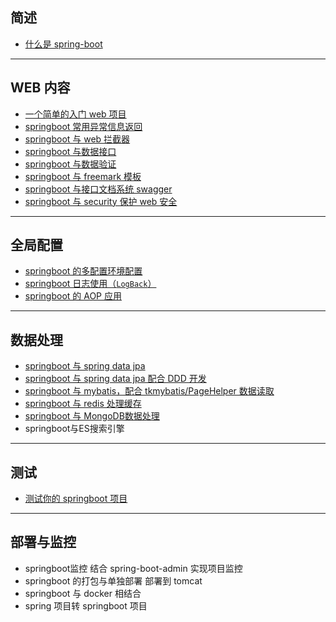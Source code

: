 

## 简述
- [什么是 spring-boot](./note/1.what-is-spring-boot.md)

---

## WEB 内容
- [一个简单的入门 web 项目](./note/web-a-simple-web-example.md)
- [springboot 常用异常信息返回](./note/web-usage-controller-advice.md)
- [springboot 与 web 拦截器](./note/web-interceptor.md)
- [springboot 与数据接口](./note/web-json-controller.md)
- [springboot 与数据验证](./note/web-validate.md)
- [springboot 与 freemark 模板](./note/web-freemarker.md)
- [springboot 与接口文档系统 swagger](./note/web-swagger2.md)
- [springboot 与 security 保护 web 安全](./note/web-security.md)

---

## 全局配置
- [springboot 的多配置环境配置](./note/globle-profiles.md)
- [springboot 日志使用（`LogBack`）](./note/globle-log-logback.md)
- [springboot 的 AOP 应用](./note/spring-boot-aop.md)

---

## 数据处理
- [springboot 与 spring data jpa](./note/spring-boot-data-jpa-simple.md)
- [springboot 与 spring data jpa 配合 DDD 开发](./note/spring-boot-data-jpa-with-DDD.md)
- [springboot 与 mybatis，配合 tkmybatis/PageHelper 数据读取](./note/spring-boot-data-mybatis.md)
- [springboot 与 redis 处理缓存](./note/spring-boot-data-redis.md)
- [springboot 与 MongoDB数据处理](./note/spring-boot-data-jpa-mongo.md)
- springboot与ES搜索引擎

---

## 测试
- [测试你的 springboot 项目](./note/spring-boot-test.md)

---

## 部署与监控
- springboot监控 结合 spring-boot-admin 实现项目监控
- springboot 的打包与单独部署 部署到 tomcat
- springboot 与 docker 相结合
- spring 项目转 springboot 项目
